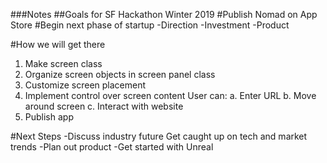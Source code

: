 
###Notes 
##Goals for SF Hackathon Winter 2019
#Publish Nomad on App Store
#Begin next phase of startup
    -Direction
    -Investment
    -Product

#How we will get there
1. Make screen class
2. Organize screen objects in screen panel class
3. Customize screen placement
4. Implement control over screen content
        User can:
            a. Enter URL
            b. Move around screen
            c. Interact with website 
5. Publish app

#Next Steps
    -Discuss industry future
            Get caught up on tech and market trends
    -Plan out product
    -Get started with Unreal
        
        
        

            

    

